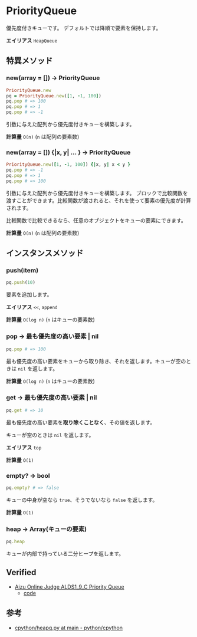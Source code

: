 # PriorityQueue

優先度付きキューです。
デフォルトでは降順で要素を保持します。

**エイリアス** `HeapQueue`

## 特異メソッド

### new(array = []) -> PriorityQueue

```ruby
PriorityQueue.new
pq = PriorityQueue.new([1, -1, 100])
pq.pop # => 100
pq.pop # => 1
pq.pop # => -1
```

引数に与えた配列から優先度付きキューを構築します。

**計算量** `O(n)` (`n` は配列の要素数)

### new(array = []) {|x, y| ... } -> PriorityQueue

```ruby
PriorityQueue.new([1, -1, 100]) {|x, y| x < y }
pq.pop # => -1
pq.pop # => 1
pq.pop # => 100
```

引数に与えた配列から優先度付きキューを構築します。
ブロックで比較関数を渡すことができます。比較関数が渡されると、それを使って要素の優先度が計算されます。

比較関数で比較できるなら、任意のオブジェクトをキューの要素にできます。

**計算量** `O(n)` (`n` は配列の要素数)

## インスタンスメソッド

### push(item)

```ruby
pq.push(10)
```

要素を追加します。

**エイリアス** `<<`, `append`

**計算量** `O(log n)` (`n` はキューの要素数)

### pop -> 最も優先度の高い要素 | nil

```ruby
pq.pop # => 100
```

最も優先度の高い要素をキューから取り除き、それを返します。キューが空のときは `nil` を返します。

**計算量** `O(log n)` (`n` はキューの要素数)

### get -> 最も優先度の高い要素 | nil

```ruby
pq.get # => 10
```

最も優先度の高い要素を**取り除くことなく**、その値を返します。

キューが空のときは `nil` を返します。

**エイリアス** `top`

**計算量** `O(1)`

### empty? -> bool

```ruby
pq.empty? # => false
```

キューの中身が空なら `true`、そうでないなら `false` を返します。

**計算量** `O(1)`

### heap -> Array(キューの要素)

```ruby
pq.heap
```

キューが内部で持っている二分ヒープを返します。

## Verified

- [Aizu Online Judge ALDS1_9_C Priority Queue](https://onlinejudge.u-aizu.ac.jp/problems/ALDS1_9_C)
  - [code](https://onlinejudge.u-aizu.ac.jp/solutions/problem/ALDS1_9_C/review/4835681/qsako6/Ruby)

## 参考

- [cpython/heapq.py at main - python/cpython](https://github.com/python/cpython/blob/main/Lib/heapq.py)

